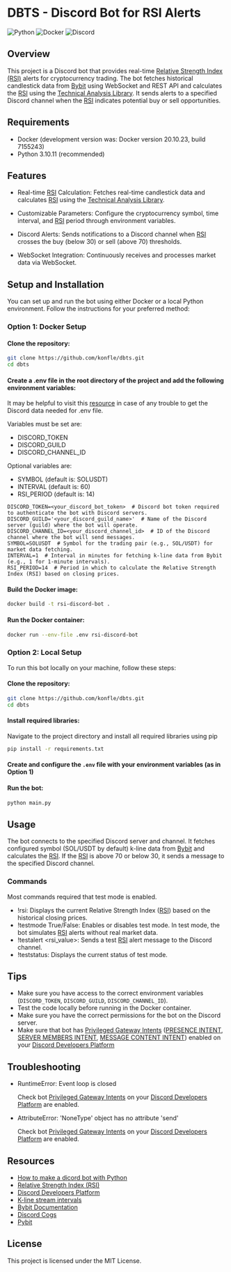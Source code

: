 [real-python-discord-bot]: https://realpython.com/how-to-make-a-discord-bot-python/
[kline-stream-intervals]: https://bybit-exchange.github.io/docs/v5/websocket/public/kline
[rsi]: https://www.investopedia.com/terms/r/rsi.asp
[bybit]: https://www.bybit.com/en
[pgi]: https://discord.com/developers/docs/topics/gateway#gateway-intents
[pi]: https://discord.com/developers/docs/topics/gateway#presence-update
[smi]: https://discord.com/developers/docs/topics/gateway#list-of-intents
[mcp]: https://support-dev.discord.com/hc/en-us/articles/4404772028055-Message-Content-Privileged-Intent-FAQ
[ddp]: https://discord.com/developers/docs/intro
[ta]: https://pypi.org/project/ta/


# DBTS - Discord Bot for RSI Alerts
![Python](https://img.shields.io/badge/python-3670A0?style=for-the-badge&logo=python&logoColor=ffdd54)
![Docker](https://img.shields.io/badge/docker-%230db7ed.svg?style=for-the-badge&logo=docker&logoColor=white)
![Discord](https://img.shields.io/badge/Discord-%235865F2.svg?style=for-the-badge&logo=discord&logoColor=white)

## Overview
This project is a Discord bot that provides real-time [Relative Strength Index (RSI)][rsi] alerts for cryptocurrency 
trading. The bot fetches historical candlestick data from [Bybit][bybit] using WebSocket and REST API and calculates 
the [RSI][rsi] using the [Technical Analysis Library][ta]. It sends alerts to a specified Discord channel when the 
[RSI][rsi] indicates potential buy or sell opportunities.

## Requirements
- Docker (development version was: Docker version 20.10.23, build 7155243)
- Python 3.10.11 (recommended)

## Features
- Real-time [RSI][rsi] Calculation: Fetches real-time candlestick data and calculates [RSI][rsi] using the
[Technical Analysis Library][ta].

- Customizable Parameters: Configure the cryptocurrency symbol, time interval, and [RSI][rsi] period through environment
variables.

- Discord Alerts: Sends notifications to a Discord channel when [RSI][rsi] crosses the buy (below 30) or sell
(above 70) thresholds.

- WebSocket Integration: Continuously receives and processes market data via WebSocket.

## Setup and Installation
You can set up and run the bot using either Docker or a local Python environment. Follow the instructions for your 
preferred method:

### Option 1: Docker Setup

#### Clone the repository:
```sh
git clone https://github.com/konfle/dbts.git
cd dbts
```

#### Create a .env file in the root directory of the project and add the following environment variables:
It may be helpful to visit this [resource][real-python-discord-bot] in case of any trouble to get the Discord 
data needed for .env file.

Variables must be set are:
- DISCORD_TOKEN
- DISCORD_GUILD
- DISCORD_CHANNEL_ID

Optional variables are:
- SYMBOL (default is: SOLUSDT)
- INTERVAL (default is: 60)
- RSI_PERIOD (default is: 14)
```
DISCORD_TOKEN=<your_discord_bot_token>  # Discord bot token required to authenticate the bot with Discord servers.
DISCORD_GUILD='<your_discord_guild_name>'  # Name of the Discord server (guild) where the bot will operate.
DISCORD_CHANNEL_ID=<your_discord_channel_id>  # ID of the Discord channel where the bot will send messages.
SYMBOL=SOLUSDT  # Symbol for the trading pair (e.g., SOL/USDT) for market data fetching.
INTERVAL=1  # Interval in minutes for fetching k-line data from Bybit (e.g., 1 for 1-minute intervals).
RSI_PERIOD=14  # Period in which to calculate the Relative Strength Index (RSI) based on closing prices.
```

#### Build the Docker image:
```sh
docker build -t rsi-discord-bot .
```

#### Run the Docker container:
```sh
docker run --env-file .env rsi-discord-bot
```

### Option 2: Local Setup
To run this bot locally on your machine, follow these steps:

#### Clone the repository:
```sh
git clone https://github.com/konfle/dbts.git
cd dbts
```

#### Install required libraries:
Navigate to the project directory and install all required libraries using pip
```sh
pip install -r requirements.txt
```

#### Create and configure the `.env` file with your environment variables (as in Option 1)

#### Run the bot:
```sh
python main.py
```

## Usage
The bot connects to the specified Discord server and channel. It fetches configured symbol (SOL/USDT by default) k-line 
data from [Bybit][bybit] and calculates the [RSI][rsi]. If the [RSI][rsi] is above 70 or below 30, it sends a message to
the specified Discord channel.

### Commands
Most commands required that test mode is enabled.
- !rsi: Displays the current Relative Strength Index ([RSI][rsi]) based on the historical closing prices.
- !testmode True/False: Enables or disables test mode. In test mode, the bot simulates [RSI][rsi] alerts
without real market data.
- !testalert <rsi_value>: Sends a test [RSI][rsi] alert message to the Discord channel.
- !teststatus: Displays the current status of test mode.

## Tips
- Make sure you have access to the correct environment variables (`DISCORD_TOKEN`, `DISCORD_GUILD`, `DISCORD_CHANNEL_ID`).
- Test the code locally before running in the Docker container.
- Make sure you have the correct permissions for the bot on the Discord server.
- Make sure that bot has [Privileged Gateway Intents][pgi] ([PRESENCE INTENT][pi], 
[SERVER MEMBERS INTENT][smi], [MESSAGE CONTENT INTENT][mcp]) enabled on your [Discord Developers Platform][ddp]

## Troubleshooting

- RuntimeError: Event loop is closed

    Check bot [Privileged Gateway Intents][pgi] on your [Discord Developers Platform][ddp] are enabled.


- AttributeError: 'NoneType' object has no attribute 'send'

    Check bot [Privileged Gateway Intents][pgi] on your [Discord Developers Platform][ddp] are enabled.

## Resources
- [How to make a dicord bot with Python][real-python-discord-bot]
- [Relative Strength Index (RSI)][rsi]
- [Discord Developers Platform][ddp]
- [K-line stream intervals][kline-stream-intervals]
- [Bybit Documentation](https://bybit-exchange.github.io/docs/v5/intro)
- [Discord Cogs](https://discordpy.readthedocs.io/en/stable/ext/commands/cogs.html)
- [Pybit](https://github.com/bybit-exchange/pybit?tab=readme-ov-file#about)

## License
This project is licensed under the MIT License.
